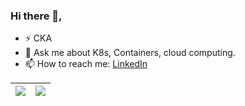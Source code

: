 ### Hi there 👋,

<!--
**A4ANK/A4ANK** is a ✨ _special_ ✨ repository because its `README.md` (this file) appears on your GitHub profile.

Here are some ideas to get you started:

- 🔭 I’m currently working on 
- 🤔 I’m looking for help with 
- 😄 Pronouns: ...
- ⚡ Fun fact: ...
- 👯 

-->
- ⚡ CKA
- 💬 Ask me about K8s, Containers, cloud computing.
- 📫 How to reach me: [LinkedIn](https://www.linkedin.com/in/a4ankur/) 

|<img src="https://github-readme-stats.vercel.app/api?username=A4ANK&count_private=true&show_icons=true"> | <img src="https://github-readme-stats.vercel.app/api/top-langs/?username=A4ANK&layout=compact&show_icons=true"> |
| ------------- | ------------- |
